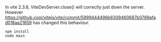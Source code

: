 In vite 2.3.8, ViteDevServer.close() will correctly just down the server. However https://github.com/vitejs/vite/commit/5999444496b6309460687b0769afad018aa21859 has changed this behaviour.

```
npm install
node main
```